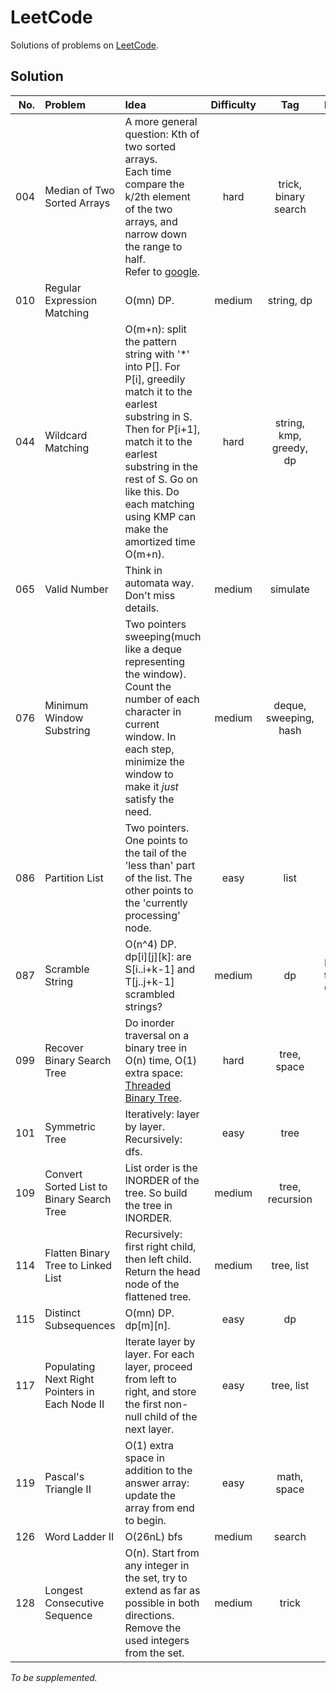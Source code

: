 LeetCode
===

Solutions of problems on [LeetCode](http://leetcode.com/onlinejudge).

## Solution

| No. | Problem | Idea | Difficulty | Tag | Note |
|---:|:---|:---|:---:|:---:|:---|
| 004 | Median of Two Sorted Arrays | A more general question: Kth of two sorted arrays.<br>Each time compare the k/2th element of the two arrays, and narrow down the range to half.<br>Refer to [google][link_004]. | hard | trick, binary search ||
| 010 | Regular Expression Matching | O(mn) DP. | medium | string, dp ||
| 044 | Wildcard Matching | O(m+n): split the pattern string with '*' into P[]. For P[i], greedily match it to the earlest substring in S. Then for P[i+1], match it to the earlest substring in the rest of S. Go on like this. Do each matching using KMP can make the amortized time O(m+n). | hard | string, kmp, greedy, dp ||
| 065 | Valid Number | Think in automata way. Don't miss details. | medium | simulate ||
| 076 | Minimum Window Substring | Two pointers sweeping(much like a deque representing the window). Count the number of each character in current window. In each step, minimize the window to make it *just* satisfy the need. | medium | deque, sweeping, hash ||
| 086 | Partition List | Two pointers. One points to the tail of the 'less than' part of the list. The other points to the 'currently processing' node. | easy | list ||
| 087 | Scramble String | O(n^4) DP.<br>dp\[i]\[j]\[k]: are S[i..i+k-1] and T[j..j+k-1] scrambled strings?  | medium | dp | Faster than O(n^4)? |
| 099 | Recover Binary Search Tree | Do inorder traversal on a binary tree in O(n) time, O(1) extra space: [Threaded Binary Tree][link_099]. | hard | tree, space ||
| 101 | Symmetric Tree | Iteratively: layer by layer.<br>Recursively: dfs. | easy | tree ||
| 109 | Convert Sorted List to Binary Search Tree | List order is the INORDER of the tree. So build the tree in INORDER. | medium | tree, recursion ||
| 114 | Flatten Binary Tree to Linked List | Recursively: first right child, then left child. Return the head node of the flattened tree. | medium | tree, list ||
| 115 | Distinct Subsequences | O(mn) DP. dp\[m]\[n]. | easy | dp ||
| 117 | Populating Next Right Pointers in Each Node II | Iterate layer by layer. For each layer, proceed from left to right, and store the first non-null child of the next layer. | easy | tree, list ||
| 119 | Pascal's Triangle II | O(1) extra space in addition to the answer array: update the array from end to begin. | easy | math, space ||
| 126 | Word Ladder II | O(26nL) bfs | medium | search ||
| 128 | Longest Consecutive Sequence | O(n). Start from any integer in the set, try to extend as far as possible in both directions. Remove the used integers from the set. | medium | trick ||

[link_004]:https://www.google.com/#sclient=psy-ab&q=+Median+of+Two+Sorted+Arrays&oq=+Median+of+Two+Sorted+Arrays&gs_l=hp.3..0l4.1841.3363.0.3572.2.2.0.0.0.0.287.475.0j1j1.2.0....0...1c.1.23.psy-ab..0.2.457.QUABEQxYIyo&pbx=1&bav=on.2,or.r_cp.r_qf.&bvm=bv.50165853%2Cd.bmk%2Cpv.xjs.s.en_US.seW1cfrvSKg.O&fp=86d0e4457897635e&biw=1280&bih=923
[link_099]:http://en.wikipedia.org/wiki/Threaded_binary_tree

*To be supplemented.*
